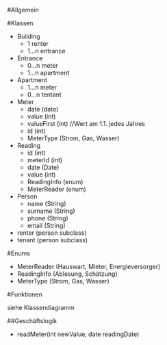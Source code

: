 #Allgemein


#Klassen

- Building
	- 1 renter
	- 1...n entrance 
- Entrance
	- 0...n meter
	- 1...n apartment
- Apartment
	- 1...n meter
	- 0...n tentant
- Meter
	- date (date)
	- value (int)
	- valueFirst (int) //Wert am 1.1. jedes Jahres
	- id (int)
	- MeterType (Strom, Gas, Wasser)
- Reading
	- id (int)
	- meterId (int)
	- date (Date)
	- value (int)
	- ReadingInfo (enum)
	- MeterReader (enum)
- Person
	- name (String)
	- surname (String)
	- phone (String)
	- email (String)
- renter (person subclass)
- tenant (person subclass)

#Enums

- MeterReader (Hauswart, Mieter, Energieversorger)
- ReadingInfo (Ablesung, Schätzung)
- MeterType (Strom, Gas, Wasser)
 
#Funktionen

siehe Klassendiagramm


##Geschäftslogik

- readMeter(int newValue, date readingDate)